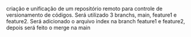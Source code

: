 criação e unificação de um repositório remoto para controle de versionamento de códigos.
Será utilizado 3 branchs, main, feature1 e feature2.
Será adicionado o arquivo index na branch feature1 e feature2, depois será feito o merge na main
